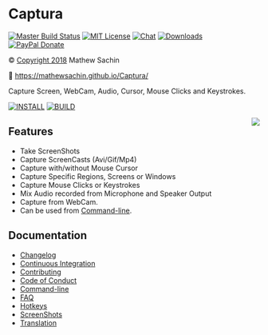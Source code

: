 # Captura

[![Master Build Status](https://img.shields.io/appveyor/ci/MathewSachin/Captura/master.svg?style=flat-square)](https://ci.appveyor.com/project/MathewSachin/Captura)
[![MIT License](https://img.shields.io/badge/license-MIT-blue.svg?style=flat-square)](LICENSE.md)
[![Chat](https://img.shields.io/badge/chat-on_gitter-yellow.svg?style=flat-square)](https://gitter.im/MathewSachin/Screna)
[![Downloads](https://img.shields.io/github/downloads/MathewSachin/Captura/total.svg?style=flat-square)](https://github.com/MathewSachin/Captura/releases)
[![PayPal Donate](https://img.shields.io/badge/donate-PayPal-orange.svg?style=flat-square)](https://www.paypal.me/MathewSachin)

&copy; [Copyright 2018](LICENSE.md) Mathew Sachin

:link: <https://mathewsachin.github.io/Captura/>

Capture Screen, WebCam, Audio, Cursor, Mouse Clicks and Keystrokes.

[![INSTALL](https://img.shields.io/badge/installation-guide-orange.svg?style=for-the-badge)](docs/Installation.md)
[![BUILD](https://img.shields.io/badge/build-notes-blue.svg?style=for-the-badge)](docs/Building.md)

<img src="http://i.imgur.com/syPGnSd.png" align="right">

## Features

- Take ScreenShots
- Capture ScreenCasts (Avi/Gif/Mp4)
- Capture with/without Mouse Cursor
- Capture Specific Regions, Screens or Windows
- Capture Mouse Clicks or Keystrokes
- Mix Audio recorded from Microphone and Speaker Output
- Capture from WebCam.
- Can be used from [Command-line](docs/CmdLine.md).

## Documentation

- [Changelog](docs/Changelog.md)
- [Continuous Integration](docs/CI.md)
- [Contributing](CONTRIBUTING.md)
- [Code of Conduct](CODE_OF_CONDUCT.md)
- [Command-line](docs/CmdLine.md)
- [FAQ](docs/FAQ.md)
- [Hotkeys](docs/Hotkeys.md)
- [ScreenShots](docs/ScreenShots.md)
- [Translation](docs/Translation.md)